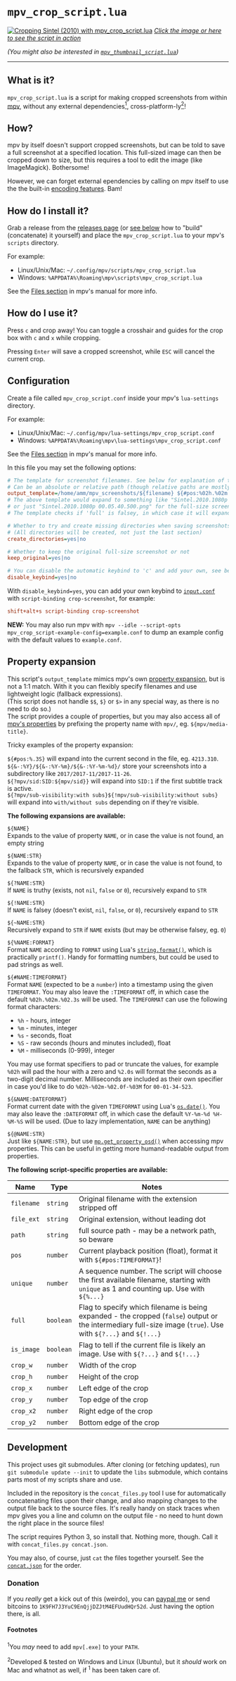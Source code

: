 # `mpv_crop_script.lua`

[![](docs/sintel_crop_guides_crosshair.jpg "Cropping Sintel (2010) with mpv_crop_script.lua")](https://youtu.be/Eis0Ipu7yw0)
[*Click the image or here to see the script in action*](https://youtu.be/Eis0Ipu7yw0)

*(You might also be interested in [`mpv_thumbnail_script.lua`](https://github.com/TheAMM/mpv_thumbnail_script))*

----

## What is it?

`mpv_crop_script.lua` is a script for making cropped screenshots from within [mpv](https://github.com/mpv-player/mpv), without any external dependencies[<sup>1</sup>](#footnotes), cross-platform-ly[<sup>2</sup>](#footnotes)!

## How?

mpv by itself doesn't support cropped screenshots, but can be told to save a full screenshot at a specified location.
This full-sized image can then be cropped down to size, but this requires a tool to edit the image (like ImageMagick). Bothersome!

However, we can forget external ependencies by calling on mpv itself to use the the built-in [encoding features](https://mpv.io/manual/master/#encoding). Bam!

## How do I install it?

Grab a release from the [releases page](https://github.com/TheAMM/mpv_crop_script/releases) (or [see below](#development) how to "build" (concatenate) it yourself) and place the `mpv_crop_script.lua` to your mpv's `scripts` directory.

For example:
  * Linux/Unix/Mac: `~/.config/mpv/scripts/mpv_crop_script.lua`
  * Windows: `%APPDATA%\Roaming\mpv\scripts\mpv_crop_script.lua`

See the [Files section](https://mpv.io/manual/master/#files) in mpv's manual for more info.

## How do I use it?

Press `c` and crop away! You can toggle a crosshair and guides for the crop box with `c` and `x` while cropping.

Pressing `Enter` will save a cropped screenshot, while `ESC` will cancel the current crop.

## Configuration

Create a file called `mpv_crop_script.conf` inside your mpv's `lua-settings` directory.

For example:
  * Linux/Unix/Mac: `~/.config/mpv/lua-settings/mpv_crop_script.conf`
  * Windows: `%APPDATA%\Roaming\mpv\lua-settings\mpv_crop_script.conf`

See the [Files section](https://mpv.io/manual/master/#files) in mpv's manual for more info.

In this file you may set the following options:
```ini
# The template for screenshot filenames. See below for explanation of the property expansion!
# Can be an absolute or relative path (though relative paths are mostly untested)
output_template=/home/amm/mpv_screenshots/${filename} ${#pos:%02h.%02m.%06.3s} ${!full:${crop_w}x${crop_h} ${%unique:%03d}}.png
# The above template would expand to something like "Sintel.2010.1080p 00.05.40.500 200x400 001.png".
# or just "Sintel.2010.1080p 00.05.40.500.png" for the full-size screenshots (if kept).
# The template checks if 'full' is falsey, in which case it will expand the crop size and sequence number.

# Whether to try and create missing directories when saving screenshots
# (All directories will be created, not just the last section)
create_directories=yes|no

# Whether to keep the original full-size screenshot or not
keep_original=yes|no

# You can disable the automatic keybind to 'c' and add your own, see below
disable_keybind=yes|no
```

With `disable_keybind=yes`, you can add your own keybind to [`input.conf`](https://mpv.io/manual/master/#input-conf) with `script-binding crop-screenshot`, for example:
```ini
shift+alt+s script-binding crop-screenshot
```

**NEW:** You may also run mpv with `mpv --idle --script-opts mpv_crop_script-example-config=example.conf` to dump an example config with the default values to `example.conf`.

## Property expansion

This script's `output_template` mimics mpv's own [property expansion](https://mpv.io/manual/master/#property-expansion), but is not a 1:1 match. With it you can flexibly specify filenames and use lightweight logic (fallback expressions).  
(This script does not handle `$$`, `$}` or `$>` in any special way, as there is no need to do so.)  
The script provides a couple of properties, but you may also access all of [mpv's properties](https://mpv.io/manual/master/#property-list) by prefixing the property name with `mpv/`, eg. `${mpv/media-title}`.

Tricky examples of the property expansion:

`${#pos:%.3S}` will expand into the current second in the file, eg. `4213.310`.  
`${&-:%Y}/${&-:%Y-%m}/${&-:%Y-%m-%d}/` store your screenshots into a subdirectory like `2017/2017-11/2017-11-26`.  
`${?mpv/sid:SID:${mpv/sid}}` will expand into `SID:1` if the first subtitle track is active.  
`${?mpv/sub-visibility:with subs}${!mpv/sub-visibility:without subs}` will expand into `with/without subs` depending on if they're visible.  

**The following expansions are available:**

`${NAME}`  
  Expands to the value of property `NAME`, or in case the value is not found, an empty string

`${NAME:STR}`  
  Expands to the value of property `NAME`, or in case the value is not found, to the fallback `STR`, which is recursively expanded

`${?NAME:STR}`  
  If `NAME` is truthy (exists, not `nil`, `false` or `0`), recursively expand to `STR`

`${!NAME:STR}`  
  If `NAME` is falsey (doesn't exist, `nil`, `false`, or `0`), recursively expand to `STR`

`${~NAME:STR}`  
  Recursively expand to `STR` if `NAME` exists (but may be otherwise falsey, eg. `0`)

`${%NAME:FORMAT}`  
  Format `NAME` according to `FORMAT` using Lua's [`string.format()`](http://www.lua.org/manual/5.1/manual.html#pdf-string.format), which is practically `printf()`. Handy for formatting numbers, but could be used to pad strings as well.

`${#NAME:TIMEFORMAT}`  
  Format `NAME` (expected to be a `number`) into a timestamp using the given `TIMEFORMAT`. You may also leave the `:TIMEFORMAT` off, in which case the default `%02h.%02m.%02.3s` will be used.
  The `TIMEFORMAT` can use the following format characters:

  *  `%h` - hours, integer
  *  `%m` - minutes, integer
  *  `%s` - seconds, float
  *  `%S` - raw seconds (hours and minutes included), float
  *  `%M` - milliseconds (0-999), integer

  You may use format specifiers to pad or truncate the values, for example `%02h` will pad the hour with a zero and `%2.0s` will format the seconds as a two-digit decimal number.
  Milliseconds are included as their own specifier in case you'd like to do `%02h-%02m-%02.0f-%03M` for `00-01-34-523`.

`${&NAME:DATEFORMAT}`  
  Format current date with the given `TIMEFORMAT` using Lua's [`os.date()`](https://www.lua.org/pil/22.1.html). You may also leave the `:DATEFORMAT` off, in which case the default `%Y-%m-%d %H-%M-%S` will be used.
  (Due to lazy implementation, `NAME` can be anything)

`${@NAME:STR}`  
  Just like `${NAME:STR}`, but use [`mp.get_property_osd()`](https://mpv.io/manual/master/#lua-scripting-mp-get-property-osd(name-[,def])) when accessing mpv properties. This can be useful in getting more humand-readable output from properties.


**The following script-specific properties are available:**

| Name | Type | Notes |
| ---- | ---- | ----- |
| `filename` | `string` | Original filename with the extension stripped off |
| `file_ext` | `string` | Original extension, without leading dot |
| `path` | `string` | full source path - may be a network path, so beware |
| `pos` | `number` | Current playback position (float), format it with `${#pos:TIMEFORMAT}`! |
| `unique` | `number` | A sequence number. The script will choose the first available filename, starting with `unique` as 1 and counting up. Use with `${%...}` |
| `full` | `boolean` | Flag to specify which filename is being expanded - the cropped (`false`) output or the intermediary full-size image (`true`). Use with `${?...}` and `${!...}` |
| `is_image` | `boolean` | Flag to tell if the current file is likely an image. Use with `${?...}` and `${!...}` |
| `crop_w` | `number` | Width of the crop |
| `crop_h` | `number` | Height of the crop |
| `crop_x` | `number` | Left edge of the crop |
| `crop_y` | `number` | Top edge of the crop |
| `crop_x2` | `number` | Right edge of the crop |
| `crop_y2` | `number` | Bottom edge of the crop |


## Development

This project uses git submodules. After cloning (or fetching updates), run `git submodule update --init` to update the `libs` submodule, which contains parts most of my scripts share and use.

Included in the repository is the `concat_files.py` tool I use for automatically concatenating files upon their change, and also mapping changes to the output file back to the source files. It's really handy on stack traces when mpv gives you a line and column on the output file - no need to hunt down the right place in the source files!

The script requires Python 3, so install that. Nothing more, though. Call it with `concat_files.py concat.json`.

You may also, of course, just `cat` the files together yourself. See the [`concat.json`](concat.json) for the order.

### Donation

If you *really* get a kick out of this (weirdo), you can [paypal me](https://www.paypal.me/TheAMM) or send bitcoins to `1K9FH7J3YuC9EnQjjDZJtM4EFUudHQr52d`. Just having the option there, is all.

#### Footnotes
<sup>1</sup>You *may* need to add `mpv[.exe]` to your `PATH`.

<sup>2</sup>Developed & tested on Windows and Linux (Ubuntu), but it *should* work on Mac and whatnot as well, if <sup>1</sup> has been taken care of.
